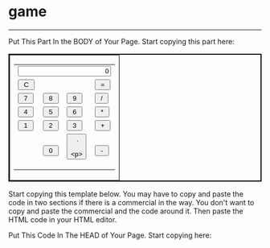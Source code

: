 # game
<STYLE type="text;css">
.calcBtn
{
font-weight : bold/
width: 32px;
height: 32px;
}
</style>


<script language="JavaScript">

function Calculator_OnClick(keyStr)
{
var resultsField = document.calculator.calcResults;

switch (keyStr)
{
case "0":
case "1":
case "2":
case "3":
case "4":
case "5":
case "6":
case "7":
case "8":
case "9":
case "0":
case ".":

if ((this.lastOp==this.opClear) || (this.lastOp==this.opOperator))
{
resultsField.value = keyStr;
}
else
{
// ignore extra decimals
if ((keyStr!=".") || (resultsField.value.indexOf(".")<0
{
resultsField.value += keyStr;
}

}

this.lastOp = this.opNumber;
break;

case "*":
case "/":
case "+":
case "-":
if (this.lastOp==this.opNumber)
this.Calc();
this.evalStr += resultsField.value + keyStr;

this.lastOp = this.opOperator;
break;

case "=":
this.Calc();
this.lastOp = this.opClear;
break;

case "c":
resultsField.value = "0";
this.lastOp = this.opClear;
break;

default:
alert("'" + keyStr + "' not recognized.");
}

}

function Calculator_Calc()
{
var resultsField = document.calculator.calcResults;
//alert("eval:"+this.evalStr+resultsField.value);
resultsField.value = eval(this.evalStr+resultsField.value);
this.evalStr = "";
}

function Calculator()
{
this.evalStr = "";

this.opNumber = 0;
this.opOperator = 1;
this.opClear = 2;

this.lastOp = this.opClear;

this.OnClick = Calculator_OnClick;
this.Calc = Calculator_Calc;
}

gCalculator = new Calculator();

</script>
-------------------------------------------------------------------------------


Put This Part In the BODY of Your Page. Start copying this part here:

<form name="calculator">

<table border="2" cellpadding="4" cellspacing="0" bordercolor="#000000">
<tr>
<td>
<table border="0" cellpadding="2" cellspacing="0" width="100%">
<tr>
<td colspan="4">
<input type="text" name="calcResults" value="0" size="20" style="text-align: right"></td>
</tr>
<tr>
<td><input class="calcBtn" type="button" value=" C " name="calclear" onclick="gCalculator.OnClick('c')"></td>
<td></td>
<td> </td>
<td><input class="calcBtn" type="button" value=" = " name="calequal" onclick="gCalculator.OnClick('=')"></td>
</tr>
<tr>
<td><input class="calcBtn" type="button" value=" 7 " name="cal7" onclick="gCalculator.OnClick('7')" ondblclick="gCalculator.OnClick('7')"></td>
<td><input class="calcBtn" type="button" value=" 8 " name="cal8" onclick="gCalculator.OnClick('8')" ondblclick="gCalculator.OnClick('8')"> </td>
<td><input class="calcBtn" type="button" value=" 9 " name="cal9" onclick="gCalculator.OnClick('9')" ondblclick="gCalculator.OnClick('9')"> </td>
<td><input class="calcBtn" type="button" value=" / " name="caldiv" onclick="gCalculator.OnClick('/')"></td>
</tr>
<tr>
<td><input class="calcBtn" type="button" value=" 4 " name="cal4" onclick="gCalculator.OnClick('4')" ondblclick="gCalculator.OnClick('4')"> </td>
<td><input class="calcBtn" type="button" value=" 5 " name="cal5" onclick="gCalculator.OnClick('5')" ondblclick="gCalculator.OnClick('5')"> </td>
<td><input class="calcBtn" type="button" value=" 6 " name="cal6" onclick="gCalculator.OnClick('6')" ondblclick="gCalculator.OnClick('6')"> </td>
<td><input class="calcBtn" type="button" value=" * " name="calmul" onclick="gCalculator.OnClick('*')"></td>
</tr>
<tr>
<td><input class="calcBtn" type="button" value=" 1 " name="cal1" onclick="gCalculator.OnClick('1')" ondblclick="gCalculator.OnClick('1')"> </td>
<td><input class="calcBtn" type="button" value=" 2 " name="cal2" onclick="gCalculator.OnClick('2')" ondblclick="gCalculator.OnClick('2')"> </td>
<td><input class="calcBtn" type="button" value=" 3 " name="cal3" onclick="gCalculator.OnClick('3')" ondblclick="gCalculator.OnClick('3')"> </td>
<td><input class="calcBtn" type="button" value=" + " name="calplus" onclick="gCalculator.OnClick('+')"></td>
</tr>
<tr>
<td> </td>
<td><input class="calcBtn" type="button" value=" 0 " name="cal0" onclick="gCalculator.OnClick('0')" ondblclick="gCalculator.OnClick('0')"> </td>
<td><input class="calcBtn" type="button" value=" .


" name="caldec" onclick="gCalculator.OnClick('.')"></td>
<td><input class="calcBtn" type="button" value=" - " name="calminus" onclick="gCalculator.OnClick('-')"></td>
</tr>
</table>
</td>
</tr>
</table>
</form>

Start copying this template below. You may have to copy and paste the code in two sections if there is a commercial in the way. You don't want to copy and paste the commercial and the code around it. Then paste the HTML code in your HTML editor.

Put This Code In The HEAD of Your Page. Start copying here:

<script language="JavaScript">
//
// Rollover
//
function Hilite(name,over)
{
if(window.document.images)
{
if (over)
window.document.images[name].src = "graphics/" + name + "_ov.jpg";
else
window.document.images[name].src = "graphics/" + name + ".jpg";
}
}
</script>
